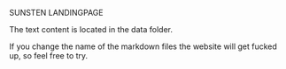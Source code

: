 SUNSTEN LANDINGPAGE

The text content is located in the data folder.

If you change the name of the markdown files the website will get fucked up, so feel free to try.
